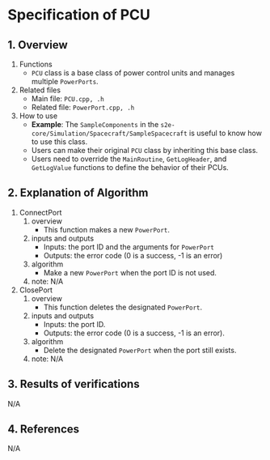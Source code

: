 # Specification of PCU

## 1.  Overview
1. Functions
   - `PCU` class is a base class of power control units and manages multiple `PowerPorts`.
2. Related files
   - Main file: `PCU.cpp, .h`
   - Related file: `PowerPort.cpp, .h`
3. How to use
   - **Example**: The `SampleComponents` in the `s2e-core/Simulation/Spacecraft/SampleSpacecraft` is useful to know how to use this class.
   - Users can make their original `PCU` class by inheriting this base class.
   - Users need to override the `MainRoutine`, `GetLogHeader`, and `GetLogValue` functions to define the behavior of their PCUs. 
## 2. Explanation of Algorithm
1. ConnectPort
   1. overview
      - This function makes a new `PowerPort`.
   2. inputs and outputs
      - Inputs: the port ID and the arguments for `PowerPort`
      - Outputs: the error code (0 is a success, -1 is an error)
   3. algorithm
      - Make a new `PowerPort` when the port ID is not used.
   4. note: N/A
1. ClosePort
   1. overview
      - This function deletes the designated `PowerPort`.
   2. inputs and outputs
      - Inputs: the port ID.
      - Outputs: the error code (0 is a success, -1 is an error).
   3. algorithm
      - Delete the designated `PowerPort` when the port still exists.
   4. note: N/A

## 3. Results of verifications
N/A

## 4. References
N/A
